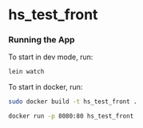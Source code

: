 # hs_test_front

### Running the App

To start in dev mode, run:

```sh
lein watch
```

To start in docker, run:

```sh
sudo docker build -t hs_test_front .
```

```sh
docker run -p 8080:80 hs_test_front
```

